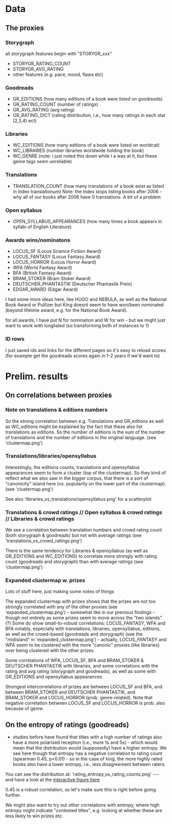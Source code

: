 
# Data

## The proxies

### Storygraph
all storygraph features begin with "STORYGR_xxx"
- STORYGR_RATING_COUNT
- STORYGR_AVG_RATING
- other features (e.g. pace, mood, flaws etc)

### Goodreads
- GR_EDITIONS (how many editions of a book were listed on goodreads)
- GR_RATING_COUNT (number of ratings)
- GR_AVG_RATING (avg rating)
- GR_RATING_DICT (rating distribution, i.e., how many ratings in each star (2,3,4) ect)

### Libraries
- WC_EDITIONS (how many editions of a book were listed on worldcat)
- WC_LIBRARIES (number libraries worldwide holding the book)
- WC_GENRE (note: i just noted this down while I a was at it, but these genre tags seem unreliable)

### Translations
- TRANSLATION_COUNT (how many translations of a book exist as listed in index translationum)
Note: the index stops listing books after 2006 - why all of our books after 2006 have 0 translations. A bit of a problem

### Open syllabus
- OPEN_SYLLABUS_APPEARANCES (how many times a book appears in syllabi of English Literature)

### Awards wins/nominatons
- LOCUS_SF (Locus Science Fiction Award)
- LOCUS_FANTASY (Locus Fantasy Award)
- LOCUS_HORROR (Locus Horror Award)
- WFA (World Fantasy Award)
- BFA (British Fantasy Award)
- BRAM_STOKER (Bram Stoker Award)
- DEUTSCHER_PHANTASTIK (Deutscher Phantastik Preis)
- EDGAR_AWARD (Edgar Award)

I had some more ideas here, like HUGO and NEBULA, as well as the National Book Award or Pulitzer but King doesnt seem to have won/been nominated (beyond lifetime award, e.g. for the National Book Award).

for all awards, I have put N for nomination and W for win - but we might just want to work with longlisted (so transforming both of instances to 1)

### ID rows
I just saved ids and links for the different pages so it's easy to reload scores (for example get the goodreads scores again in 1-2 years if we'd want to)

# Prelim. results

## On correlations between proxies

### Note on translations & editions numbers
So the strong correlation between e.g. Translations and GR_edtions as well as WC_editions might be explained by the fact that these also list translations as editions. So the number of editions is the sum of the number of translations and the number of editions in the original language. (see 'clustermap.png')

### Translations/libraries/opensyllabus
Interestingly, the editions counts, translations and opensyllabus appearances seem to form a cluster (top of the clustermap). So they kind of reflect what we also saw in the bigger corpus, that there is a sort of "canonicity" island here (vs. popularity on the lower part of the clustermap). (see 'clustermap.png')

See also 'libraries_vs_translations/opensyllabus.png' for a scatterplot

### Translations & crowd ratings // Open syllabus & crowd ratings // Libraries & crowd ratings
We see a correlation between translation numbers and crowd rating count (both storygraph & goodreads) but not with average ratings (see 'translations_vs_crowd_ratings.png')

There is the same tendency for Libraries & opensyllabus (as well as GR_EDITIONS and WC_EDITIONS) to correlate more strongly with rating count (goodreads and storygraph) than with average ratings (see 'clustermap.png')

### Expanded clustermap w. prizes
Lots of stuff here, just making some notes of things

The expanded clustermap with prizes shows that the prizes are not too strongly correlated with any of the other proxies (see 'expanded_clustermap.png') - somewhat like in our previous findings - though not entirely as some prizes seem to move across the "two islands" (?)
Some do show small-to-robust correlations: LOCUS_FANTASY, WFA and BFA notably, especially with translations, libraries, opensyllabus, editions, as well as the crowd-based (goodreads and storygraph) (see the "midisland" in 'expanded_clustermap.png') - actually, LOCUS_FANTASY and WFA seem to be clustered with the more "canonic" proxies (like libraries) over being clustered with the other prizes.

Some correlations of WFA, LOCUS_SF, BFA and BRAM_STOKER & DEUTSCHER PHANTASTIK with libraries, and some correlations with the rating and avg rating (storygraph and goodreads), as well as some with GR_EDITIONS and opensyllabus appearances

Strongest intercorrelations of prizes are between LOCUS_SF and BFA, and between BRAM_STOKER and DEUTSCHER PHANTASTIK, and BRAM_STOKER and LOCUS_HORROR (prob. genre-related). Note that negative correlation between LOCUS_SF and LOCUS_HORROR is prob. also because of genre. 

## On the entropy of ratings (goodreads)
- studies before have found that titles with a high number of ratings also have a more polarised reception (i.e., more 1s and 5s) - which would mean that the distribution would (supposedly) have a higher entropy. We see here though that entropy has a negative correlation to rating count (spearman 0.45, p<0.01) - so in the case of king, the more highly rated books also have a lower entropy, i.e., less disagreement between raters. 

You can see the distribution at: 'rating_entropy_vs_rating_counts.png' --- and have a look at the [interactive figure here](https://pascalefmoreira.github.io/pascalefeldkamp/show_stuff_page_2.html)

0.45 is a robust correlation, so let's make sure this is right before going further. 

We might also want to try out other correlations with entropy, where high entropy might indicate "contested titles", e.g. looking at whether these are less likely to win prizes etc.